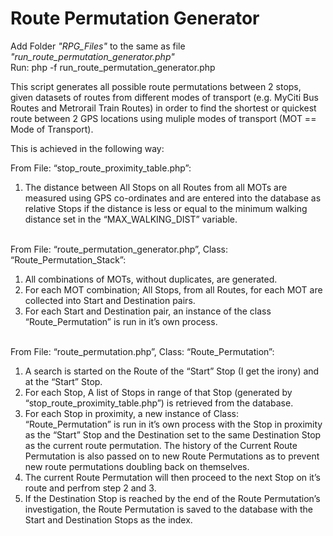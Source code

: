 # Route Permutation Generator

Add Folder <i>"RPG_Files"</i> to the same as file <i>"run_route_permutation_generator.php"</i>
<br>
Run: php -f run_route_permutation_generator.php
<br>
<p>
This script generates all possible route permutations between 2 stops, given datasets of routes from different modes of transport (e.g. MyCiti Bus Routes and Metrorail Train Routes) in order to find the shortest or quickest route between 2 GPS locations using muliple modes of transport (MOT == Mode of Transport).
</p>
<p>This is achieved in the following way:</p>
From File: “stop_route_proximity_table.php”:
<ol>
  <li>The distance between All Stops on all Routes from all MOTs are measured using GPS co-ordinates and are entered into the database as relative Stops if the distance is less or equal to the minimum walking distance set in the “MAX_WALKING_DIST” variable.</li>
</ol>
<br>
From File: “route_permutation_generator.php”, Class: “Route_Permutation_Stack”:
<ol>
    <li>All combinations of MOTs, without duplicates, are generated.</li>
    <li>For each MOT combination; All Stops, from all Routes, for each MOT are collected into Start and Destination pairs.</li>
    <li>For each Start and Destination pair, an instance of the class “Route_Permutation” is run in it’s own process.</li>
</ol>
<br>
From File: “route_permutation.php”, Class: “Route_Permutation”:
<ol>
    <li>A search is started on the Route of the “Start” Stop (I get the irony) and at the “Start” Stop.</li>
    <li>For each Stop, A list of Stops in range of that Stop (generated by “stop_route_proximity_table.php”) is retrieved from the database.</li>
    <li>For each Stop in proximity, a new instance of Class: “Route_Permutation” is run in it’s own process with the Stop in proximity as the “Start” Stop and the Destination set to the same Destination Stop as the current route permutation. The history of the Current Route Permutation is also passed on to new Route Permutations as to prevent new route permutations doubling back on themselves.</li>
    <li>The current Route Permutation will then proceed to the next Stop on it’s route and perfrom step 2 and 3.</li>
    <li>If the Destination Stop is reached by the end of the Route Permutation’s investigation, the Route Permutation is saved to the database with the Start and Destination Stops as the index.</li>
</ol>
